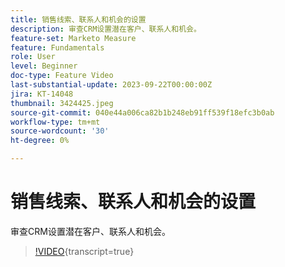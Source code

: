 ```yaml
---
title: 销售线索、联系人和机会的设置
description: 审查CRM设置潜在客户、联系人和机会。
feature-set: Marketo Measure
feature: Fundamentals
role: User
level: Beginner
doc-type: Feature Video
last-substantial-update: 2023-09-22T00:00:00Z
jira: KT-14048
thumbnail: 3424425.jpeg
source-git-commit: 040e44a006ca82b1b248eb91ff539f18efc3b0ab
workflow-type: tm+mt
source-wordcount: '30'
ht-degree: 0%

---
```



# 销售线索、联系人和机会的设置

审查CRM设置潜在客户、联系人和机会。

>[!VIDEO](https://video.tv.adobe.com/v/3424425/?learn=on){transcript=true}
